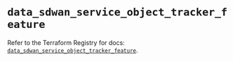 # `data_sdwan_service_object_tracker_feature`

Refer to the Terraform Registry for docs: [`data_sdwan_service_object_tracker_feature`](https://registry.terraform.io/providers/ciscodevnet/sdwan/0.8.0/docs/data-sources/service_object_tracker_feature).
